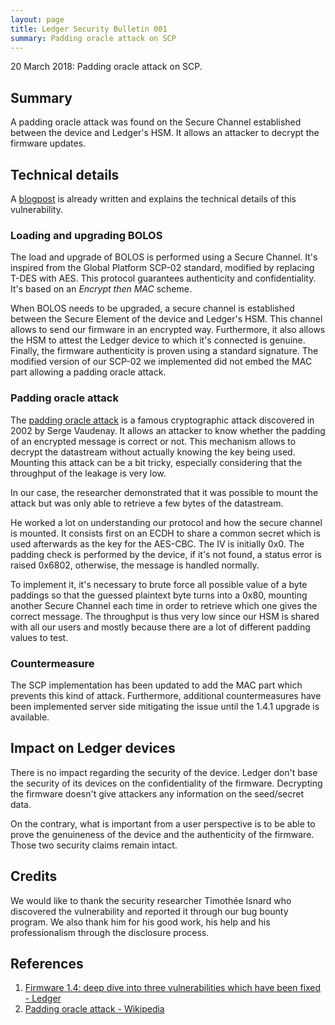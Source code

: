 ```yaml
---
layout: page
title: Ledger Security Bulletin 001
summary: Padding oracle attack on SCP
---
```


20 March 2018: Padding oracle attack on SCP.



## Summary

A padding oracle attack was found on the Secure Channel established between the
device and Ledger's HSM. It allows an attacker to decrypt the firmware updates.



## Technical details

A [blogpost](#1) is already written and explains the technical details of this
vulnerability.


### Loading and upgrading BOLOS

The load and upgrade of BOLOS is performed using a Secure Channel. It's inspired
from the Global Platform SCP-02 standard, modified by replacing T-DES with AES.
This protocol guarantees authenticity and confidentiality. It's based on an
*Encrypt then MAC* scheme.

When BOLOS needs to be upgraded, a secure channel is established between the
Secure Element of the device and Ledger's HSM. This channel allows to send our
firmware in an encrypted way. Furthermore, it also allows the HSM to attest the
Ledger device to which it's connected is genuine. Finally, the firmware
authenticity is proven using a standard signature. The modified version of our
SCP-02 we implemented did not embed the MAC part allowing a padding oracle
attack.


### Padding oracle attack

The [padding oracle attack](#1) is a famous cryptographic attack discovered in
2002 by Serge Vaudenay. It allows an attacker to know  whether the padding of an
encrypted message is correct or not. This mechanism allows to decrypt the
datastream without actually knowing the key being used. Mounting this attack can
be a bit tricky, especially considering that the throughput of the leakage is
very low.

In our case, the researcher demonstrated that it was possible to mount the attack
but was only able to retrieve a few bytes of the datastream.

He worked a lot on understanding our protocol and how the secure channel is
mounted. It consists first on an ECDH to share a common secret which is used
afterwards as the key for the AES-CBC. The IV is initially 0x0. The padding
check is performed by the device, if it's not found, a status error is raised
0x6802, otherwise, the message is handled normally.

To implement it, it's necessary to brute force all possible value of a byte
paddings so that the guessed plaintext byte turns into a 0x80, mounting another
Secure Channel each time in order to retrieve which one gives the correct
message. The throughput is thus very low since our HSM is shared with all our
users and mostly because there are a lot of different padding values to test.


### Countermeasure

The SCP implementation has been updated to add the MAC part which prevents this
kind of attack. Furthermore, additional countermeasures have been implemented
server side mitigating the issue until the 1.4.1 upgrade is available.



## Impact on Ledger devices

There is no impact regarding the security of the device. Ledger don't base the
security of its devices on the confidentiality of the firmware. Decrypting the
firmware doesn't give attackers any information on the seed/secret data.

On the contrary, what is important from a user perspective is to be able to
prove the genuineness of the device and the authenticity of the firmware. Those
two security claims remain intact.



## Credits

We would like to thank the security researcher Timothée Isnard who discovered
the vulnerability and reported it through our bug bounty program. We also thank
him for his good work, his help and his professionalism through the disclosure
process.



## References

1. <a name="1"></a> [Firmware 1.4: deep dive into three vulnerabilities which have been fixed - Ledger](https://www.ledger.com/firmware-1-4-deep-dive-security-fixes/)
2. <a name="2"></a> [Padding oracle attack - Wikipedia](https://en.wikipedia.org/wiki/Padding_oracle_attack)
